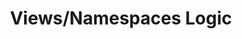 ---
title: Views/Namespaces Logic
namespace: views-namespaces-logic
layout: features/feature
modifier: 'views'
nav: {
  prevpage: {
    label: 'Open Source',
    slug: '/features/open-source',
  },
  nextpage: {
    label: 'Prefetch',
    slug: '/features/prefetch',
  }
}
content: 'Nullam id dolor id nibh ultricies vehicula ut id elit. Fusce dapibus, tellus ac cursus commodo, tortor mauris condimentum nibh, ut fermentum massa justo sit amet risus. Cras justo odio, dapibus ac facilisis in, egestas eget quam.'
---